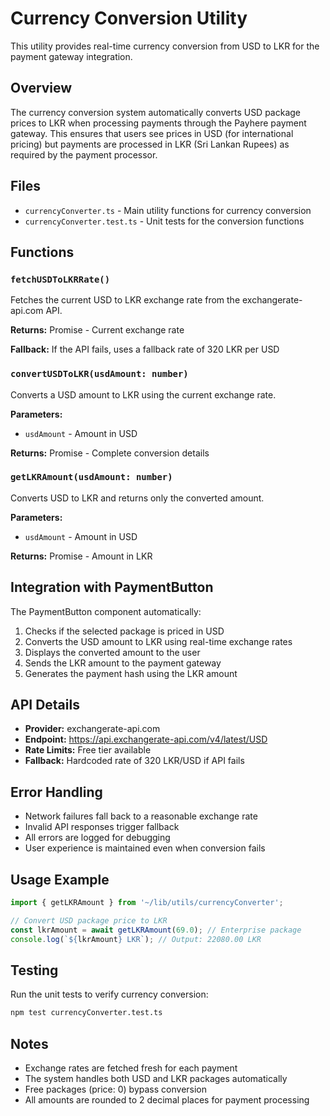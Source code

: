 # Currency Conversion Utility

This utility provides real-time currency conversion from USD to LKR for the payment gateway integration.

## Overview

The currency conversion system automatically converts USD package prices to LKR when processing payments through the Payhere payment gateway. This ensures that users see prices in USD (for international pricing) but payments are processed in LKR (Sri Lankan Rupees) as required by the payment processor.

## Files

- `currencyConverter.ts` - Main utility functions for currency conversion
- `currencyConverter.test.ts` - Unit tests for the conversion functions

## Functions

### `fetchUSDToLKRRate()`
Fetches the current USD to LKR exchange rate from the exchangerate-api.com API.

**Returns:** Promise<number> - Current exchange rate

**Fallback:** If the API fails, uses a fallback rate of 320 LKR per USD

### `convertUSDToLKR(usdAmount: number)`
Converts a USD amount to LKR using the current exchange rate.

**Parameters:**
- `usdAmount` - Amount in USD

**Returns:** Promise<CurrencyConversionResult> - Complete conversion details

### `getLKRAmount(usdAmount: number)`
Converts USD to LKR and returns only the converted amount.

**Parameters:**
- `usdAmount` - Amount in USD

**Returns:** Promise<number> - Amount in LKR

## Integration with PaymentButton

The PaymentButton component automatically:

1. Checks if the selected package is priced in USD
2. Converts the USD amount to LKR using real-time exchange rates
3. Displays the converted amount to the user
4. Sends the LKR amount to the payment gateway
5. Generates the payment hash using the LKR amount

## API Details

- **Provider:** exchangerate-api.com
- **Endpoint:** https://api.exchangerate-api.com/v4/latest/USD
- **Rate Limits:** Free tier available
- **Fallback:** Hardcoded rate of 320 LKR/USD if API fails

## Error Handling

- Network failures fall back to a reasonable exchange rate
- Invalid API responses trigger fallback
- All errors are logged for debugging
- User experience is maintained even when conversion fails

## Usage Example

```typescript
import { getLKRAmount } from '~/lib/utils/currencyConverter';

// Convert USD package price to LKR
const lkrAmount = await getLKRAmount(69.0); // Enterprise package
console.log(`${lkrAmount} LKR`); // Output: 22080.00 LKR
```

## Testing

Run the unit tests to verify currency conversion:

```bash
npm test currencyConverter.test.ts
```

## Notes

- Exchange rates are fetched fresh for each payment
- The system handles both USD and LKR packages automatically
- Free packages (price: 0) bypass conversion
- All amounts are rounded to 2 decimal places for payment processing
